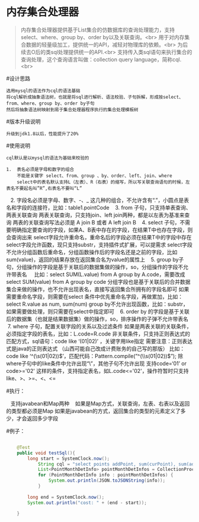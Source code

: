 
内存集合处理器
===

>内存集合处理器提供基于List集合的仿数据库的查询处理能力，支持select、where、group by、order by以及关联查询。\<br>
>用于对内存集合数据的轻量级加工，提供统一的API，减轻对物理库的依赖。\<br>
>为后续去O后的类sql处理提供统一的API.\<br>
>支持传入类sql语句来执行集合的查询处理，这个查询语言叫做：collection query language，简称cql.\<br>


#设计思路

    选用mysql的语法作为cql的语法基础
    将cql解析成抽象语法树，也就是将sql进行解析、语法校验、子句拆解，形成按select、from、where、group by、order by子句
    然后将抽象语法树映射到易于集合处理器程序执行的集合处理模板树

#版本升级说明

    升级到jdk1.8以后，性能提升了20%

#使用说明

    cql默认是以mysql的语法为基础来校验的
   
    1.	表名必须是字母和数字的组合
        不能是关键字 select、from、group 、by、order、left、join、where
        select中的表名默认支持L（左表）、R（右表）的缩写，所以写关联查询语句的时候，左表名不要起名叫”R”,右表名不要叫“L”
    2.	字段名必须是字母、数字、-、_ 这几种的组合，不允许含有“.”，小圆点是表名和字段的连接符，比如：table1.pointCode
    3.	from 子句，只支持单表查询、两表关联查询
    	两表关联查询，只支持join、left join两种，都是以左表为基准来查询
    	两表的关联查询写法必须是 A join B 或者 A left join B
    4.	select 子句，不需要明确指定要查询的字段，如果A、B表中存在的字段，在结果T中也存在字段，则会查询出来
    	select字段允许重命名，重命名后的字段必须在结果T中的字段中存在
    	select字段允许函数，现只支持substr，支持插件式扩展，可以提需求
    	select字段不允许分组函数后重命名，分组函数操作后的字段名还是之前的字段，比如sum(value)，返回的结果存放在返回集合名为value的属性上
    5.	group by子句，分组操作的字段是基于关联后的数据集做的操作，so，分组操作的字段不允许带表名
    	比如：select SUM(L.value) from A group by A.code，需要改成 select SUM(value) from A group by code
    	分组字段也是基于关联后的合并数据集合来做的操作，也不允许出现表名，直接写返回集合所拥有的字段名即可
    	如果需要重命名字段，则需要在select 条件中优先重命名字段，再做累加，比如：select R.value as num, sum(num)
    	group by不允许出现函数，比如：substr，如果需要做处理，则只需要在select中指定即可
    6.	order by 的字段是基于关联后的数据集（也就是结果数据集）做的操作，so，排序操作的子弹不允许带表名
    7.	where 子句，配置关联字段的关系以及过滤条件
    	如果是两表关联的关联条件，必须指定字段的表名，比如：L.code=R.code
    	非关联条件，只支持正则表达式的匹配方式，sql语句：code like ‘(01|02)’ ，关键字用like指定
                需要注意：正则表达式是java的正则表达式 （山西可能自己改成计费账务的自己写的那版）
                比如：code like ‘^(\\s(01|02))$’，匹配代码：Pattern.compile(”^(\\s(01|02))$”);
                除where子句中的like条件中允许出现“\\”，其他子句不允许出现
    	支持code=‘01’ or code>='02' 这样的条件，支持指定表名，如L.code<='02'，操作符暂时只支持like、>、>=、<、<=  

#执行：

    支持javabean和Map两种
    如果是Map方式，关联查询，左表、右表以及返回的类型都必须是Map
    如果是javabean的方式，返回集合的类型的元素定义了多少，才会返回多少字段



#例子：

```Java

    @Test
    public void testSql(){
        long start = SystemClock.now();
            String cql = "select points addPoint, sum(curPoint), sum(addPoint) from gen left join source where l.pointCode=r.pointCode group by pointCode order by pointCode";
            List<PointMonthDetInfo> pointMonthDetInfos = CollectionProcessor.execute(generalDetInfos, sourceInfos, cql, PointMonthDetInfo.class);
            for (PointMonthDetInfo info : pointMonthDetInfos) {
                System.out.println(JSON.toJSONString(info));
            }
    
        long end = SystemClock.now();
        System.out.println("cost: " + (end - start));
    
    }
```
